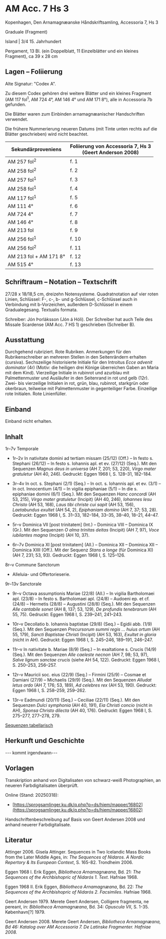 # AM Acc. 7 Hs 3

Kopenhagen, Den Arnamagnæanske Håndskriftsamling, Accessoria 7, Hs 3
    
Graduale (Fragment)
    
Island | 3/4 15. Jahrhundert
    
Pergament, 13 Bl. (ein Doppelblatt, 11 Einzelblätter und ein kleines Fragment),  ca 39 x 28 cm
    
## Lagen – Foliierung

Alte Signatur: "Codex A". 

Zu diesem Codex gehören drei weitere Blätter und ein kleines Fragment (AM 117 fol<sup>1</sup>, AM 724 4°, AM 146 4° und AM 171 8°), alle in Accessoria 7b gefunden.

Die Blätter waren zum Einbinden arnamagnæanischer Handschriften verwendet.

Die frühere Nummerierung neueren Datums (mit Tinte unten rechts auf die Blätter geschrieben) wird nicht beachtet.

| Sekundärproveniens | Foliierung von Accessoria 7, Hs 3 <br> (Geert Anderson 2008) |
| -- | -- |
| AM 257 fol<sup>2</sup> | f. 1 |
| AM 258 fol<sup>2</sup> | f. 2 |
| AM 257 fol<sup>1</sup> | f. 3 |
| AM 258 fol<sup>1</sup> | f. 4 |
| AM 117 fol<sup>1</sup> | f. 5 |
| AM 111 4° | f. 6 |
| AM 724 4° | f. 7 |
| AM 146 4° | f. 8 |
| AM 213 fol | f. 9 |
| AM 256 fol<sup>1</sup>  | f. 10 |
| AM 256 fol<sup>2</sup>  | f. 11 |
| AM 213 fol + AM 171 8° | f. 12 |
| AM 515 4° | f. 13 |
    
## Schriftraum – Notation – Textschrift

27/28 x 18/18,5 cm, dreizehn Notensysteme. Quadratnotation auf vier roten Linien, Schlüssel: F-, c-, b- und g-Schlüssel, c-Schlüssel auch in Verbindung mit b-Vorzeichen, außerdem D-Schlüssel in einem Gradualegesang. Textualis formata.

Schreiber: Jón Þorláksson (Jón á Hóli).  Der Schreiber hat auch Teile des Missale Scardense (AM Acc. 7 HS 1) geschrieben  (Schreiber B).
    
## Ausstattung

Durchgehend rubriziert. Rote Rubriken. Anmerkungen für den Rubrikenschreiber an mehreren Stellen in den Seitenrändern erhalten (cursiva).  Sechszeilige historisierte Initiale für den Introitus <i>Ecce advenit dominator</i> (4r) (Motiv: die heiligen drei Könige überreichen Gaben an Maria mit dem Kind). Vierzeilige Initiale in rubinrot und azurblau mit Palmettenmuster und Ausläufer in den Seitenrand in rot und gelb (12r). Zwei- bis vierzeilige Initialen in rot, grün, blau, rubinrot, starkgrün oder okerbraun, teilweise mit Palmettenmuster in gegenteiliger Farbe. Einzeilige rote Initialen. Rote Linienfüller. 

## Einband

Einband nicht erhalten.

## Inhalt

1r–7v Temporale

- 1r–2v In nativitate domini ad tertiam missam (25/12) (Off.) – In festo s. Stephani (26/12) – In festo s. Iohannis apl. et ev. (27/12) (Seq.). Mit den Sequenzen <i>Magnus deus in universa</i> (AH 7, 201; 53, 220), <i>Virgo mater gratuletur</i> (AH 40, 246). Gedruckt: Eggen 1968 I, S. 128–31, 182–184.

- 3r–4v In oct. s. Stephani (2/1) (Seq.) – In oct. s. Iohannis apl. et ev. (3/1) – In oct. Innocentium (4/1) – In vigilia epiphaniae (5/1) – In die s. epiphaniae domini (6/1) (Seq.). Mit den Sequenzen <i>Hanc concordi</i> (AH 53, 215), <i>Virgo mater gratuletur</i> (Incipit) (AH 40, 246), <i>Iohannes Iesu Christo</i> (AH 53, 168), <i>Laus tibi christe cui sapit</i> (AH 53, 156), <i>Laetabundus exultet</i> (AH 54, 2), <i>Epiphaniam domino</i> (AH 7, 37; 53, 28). Gedruckt: Eggen 1968 I, S. 31–33, 182–184, 33–35, 38–40, 18–21, 44–47.

- 5r–v Dominica VII [post trinitatem] (Int.) – Dominica VIII – Dominica IX (Gr.). Mit den Sequenzen <i>O alma trinitas deitas</i> (Incipit) (AH 7, 97), <i>Voce iubilantes magna</i> (Incipit) (AH 10, 37).

- 6r–7v Dominica XI [post trinitatem] (All.) – Dominica XII – Dominica XII – Dominica XIIII (Off.). Mit der Sequenz <i>Stans a longe</i> (für Dominica XI) (AH 7, 231; 53, 93). Gedruckt: Eggen 1968 I, S. 125–126.

8r–v Commune Sanctorum

- Alleluia- und Offertorieserie.

9r–13v Sanctorale

- 9r–v Octava assumptionis Mariae (22/8) (All.) – In vigilia Bartholomaei apl. (23/8) – In festo s. Bartholomaei apl. (24/8) – Audoeni ep. et cf. (24/8) – Hermetis (28/8) – Augustini (28/8) (Seq.). Mit den Sequenzen <i>Alle cantabile sonet</i> (AH 8, 137; 53, 129), <i>De profundis tenebrarum</i> (AH 55, 75). Gedruckt: Eggen 1968 I, S. 239–241, 241–243.

- 10r–v Decollatio b. Iohannis baptistae (29/8) (Seq.) – Egidii abb. (1/9) (Seq.). Mit den Sequenzen <i>Precursorum summi regis ... huius ortum</i> (AH 55, 179), <i>Sancti Baptistae Christi</i> (Incipit) (AH 53, 163), <i>Exultet in gloria</i> (nicht in AH). Gedruckt: Eggen 1968 I, S. 245–246, 189–191, 246–247.

- 11r–v In nativitate b. Mariae (8/9) (Seq.) – In exaltatione s. Crucis (14/9) (Seq.). Mit den Sequenzen <i>Alle caeleste necnon</i> (AH 7, 98; 53, 97), <i>Salve lignum sanctae crucis</i> (siehe AH 54, 122). Gedruckt: Eggen 1968 I, S. 250–253, 256–257.

- 12r–v Mauricii soc. eius (22/9) (Seq.) – Firmini (25/9) – Cosmae et Damiani (27/9) – Michaelis (29/9) (Seq.). Mit den Sequenzen <i>Alludat letus ordo</i> (AH 7, 176; 53, 189), <i>Ad celebres rex</i> (AH 53, 190). Gedruckt: Eggen 1968 I, S. 258–259, 259–262.

- 13r–v Eadmundi (20/11) (Seq.) – Ceciliae (22/11) (Seq.). Mit den Sequenzen <i>Dulci symphonia</i> (AH 40, 191), <i>Eia Christi concio</i> (nicht in AH), <i>Sponsa Christo dilecta</i> (AH 40, 176). Gedruckt: Eggen 1968 I, S. 275–277, 277–278, 279.



[Sequenzen tabellarisch](https://github.com/giselatt/corpus_monodicum/blob/main/edisjon/HS3_digitalisat.md)

## Herkunft und Geschichte

--- kommt irgendwann---

## Vorlagen

Transkription anhand von Digitalisaten von schwarz-weiß Photographien, an neueren Farbdigitalisaten überprüft.

Online (Stand: 20250318):

- [https://sprogsamlinger.ku.dk/q.php?p=ds/hjem/mapper/16802](https://sprogsamlinger.ku.dk/q.php?p=ds/hjem/mapper/16802)

Handschriftenbeschreibung auf Basis von Geert Andersen 2008 und anhand neuerer Farbdigitalisate.

## Literatur

Attinger 2006. Gisela Attinger. Sequences in Two Icelandic Mass Books from the Later Middle Ages, in: <i>The Sequences of Nidaros. A Nordic Repertory & Its European Context</i>, S. 165-82. Trondheim 2006.

Eggen 1968 I. Erik Eggen, <i>Bibliotheca Arnamagnæana</i>, Bd. 21: <i>The Sequences of the Archbishopric of Nidarós 1. Text</i>.  Hafniae 1968.

Eggen 1968 II. Erik Eggen, <i>Bibliotheca Arnamagnæana</i>, Bd. 22: <i>The Sequences of the Archbishopric of Nidarós 2. Facsimiles</i>.  Hafniae 1968.

Geert Andersen 1979. Merete Geert Andersen, Colligere fragmenta, ne pereant, in: <i>Bibliotheca Arnamagnæana</i>, Bd. 34: <i>Opuscula VII</i>,  S. 1-35. København[?] 1979.

Geert Andersen 2008. Merete Geert Andersen, <i>Bibliotheca Arnamagnæana<i>, Bd 46: <i>Katalog over AM Accessoria 7. De Latinske Fragmenter<i>. Hafniae 2008.

